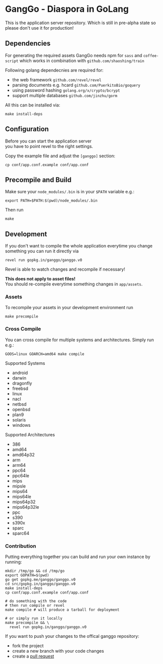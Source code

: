 # GangGo - Diaspora in GoLang

This is the application server repository. Which is still
in pre-alpha state so please don't use it for production!

## Dependencies

For generating the required assets GangGo needs npm for `sass` and `coffee-script`
which works in combination with `github.com/shaoshing/train`

Following golang dependecnies are required for:
 - the web framework `github.com/revel/revel`
 - parsing documents e.g. hcard `github.com/PuerkitoBio/goquery`
 - using password hashing `golang.org/x/crypto/bcrypt`
 - support multiple databases `github.com/jinzhu/gorm`

All this can be installed via:

    make install-deps

## Configuration

Before you can start the application server  
you have to point revel to the right settings.

Copy the example file and adjust the `[ganggo]` section:

    cp conf/app.conf.example conf/app.conf

## Precompile and Build

Make sure your `node_modules/.bin` is in your `$PATH` variable e.g.:

    export PATH=$PATH:$(pwd)/node_modules/.bin

Then run

    make

## Development

If you don't want to compile the whole application everytime
you change something you can run it directly via

    revel run gopkg.in/ganggo/ganggo.v0

Revel is able to watch changes and recompile if necessary!

**This does not apply to asset files!**  
You should re-compile everytime something changes in `app/assets`.

### Assets

To recompile your assets in your development environment run

    make precompile

### Cross Compile

You can cross compile for multiple systems and architectures.
Simply run e.g.:

    GOOS=linux GOARCH=amd64 make compile

Supported Systems
 - android
 - darwin
 - dragonfly
 - freebsd
 - linux
 - nacl
 - netbsd
 - openbsd
 - plan9
 - solaris
 - windows

Supported Architectures
 - 386
 - amd64
 - amd64p32
 - arm
 - arm64
 - ppc64
 - ppc64le
 - mips
 - mipsle
 - mips64
 - mips64le
 - mips64p32
 - mips64p32le
 - ppc
 - s390
 - s390x
 - sparc
 - sparc64

### Contribution

Putting everything together you can build and run your own instance by running:

    mkdir /tmp/go && cd /tmp/go
    export GOPATH=$(pwd)
    go get gopkg.me/ganggo/ganggo.v0
    cd src/gopkg.in/ganggo/ganggo.v0
    make install-deps
    cp conf/app.conf.example conf/app.conf
    
    # do something with the code
    # then run compile or revel
    make compile # will produce a tarball for deployment
    
    # or simply run it locally
    make precompile && \
      revel run gopkg.in/ganggo/ganggo.v0

If you want to push your changes to the offical ganggo repository:

* fork the project
* create a new branch with your code changes
* create a [pull request](/ganggo/ganggo/compare)
